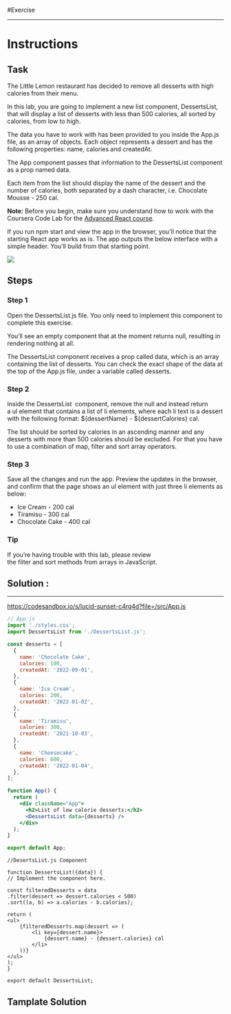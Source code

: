 #Exercise

---

# Instructions

## Task

The Little Lemon restaurant has decided to remove all desserts with high calories from their menu.

In this lab, you are going to implement a new list component, DessertsList, that will display a list of desserts with
less than 500 calories, all sorted by calories, from low to high.

The data you have to work with has been provided to you inside the App.js file, as an array of objects. Each object
represents a dessert and has the following properties: name, calories and createdAt.

The App component passes that information to the DessertsList component as a prop named data.

Each item from the list should display the name of the dessert and the number of calories, both separated by a dash
character, i.e. Chocolate Mousse - 250 cal.

**Note:** Before you begin, make sure you understand how to work with the Coursera Code Lab for
the [Advanced React course](https://www.coursera.org/learn/advanced-react/supplement/htaLX/working-with-labs-in-this-course 'https://www.coursera.org/learn/advanced-react/supplement/htaLX/working-with-labs-in-this-course').

If you run npm start and view the app in the browser, you'll notice that the starting React app works as is. The app
outputs the below interface with a simple header. You'll build from that starting point.

![](https://d3c33hcgiwev3.cloudfront.net/imageAssetProxy.v1/u6cbpAL_SHW3XnRHErJBtg_de2cec7f5c96463da047e29030485ee1_image1.png?expiry=1696723200000&hmac=5Qnq5n7MgPFpLQ2xP253DXMV6Qgvd6cQTLIRBZfeU7Y)

## Steps

### **Step 1**

Open the DessertsList.js file. You only need to implement this component to complete this exercise.

You’ll see an empty component that at the moment returns null, resulting in rendering nothing at all.

The DessertsList component receives a prop called data, which is an array containing the list of desserts. You can check
the exact shape of the data at the top of the App.js file, under a variable called desserts.

### **Step 2**

Inside the DessertsList  component, remove the null and instead return a ul element that contains a list of li elements,
where each li text is a dessert with the following format: ${dessertName} - ${dessertCalories} cal.

The list should be sorted by calories in an ascending manner and any desserts with more than 500 calories should be
excluded. For that you have to use a combination of map, filter and sort array operators.

### **Step 3**

Save all the changes and run the app. Preview the updates in the browser, and confirm that the page shows an ul element
with just three li elements as below:

- Ice Cream - 200 cal
- Tiramisu - 300 cal
- Chocolate Cake - 400 cal

### **Tip**

If you’re having trouble with this lab, please review the filter and sort methods from arrays in JavaScript.

## Solution :

---

https://codesandbox.io/s/lucid-sunset-c4rg4d?file=/src/App.js

```jsx
// App.js
import './styles.css';
import DessertsList from './DessertsList.js';

const desserts = [
  {
    name: 'Chocolate Cake',
    calories: 100,
    createdAt: '2022-09-01',
  },
  {
    name: 'Ice Cream',
    calories: 200,
    createdAt: '2022-01-02',
  },
  {
    name: 'Tiramisu',
    calories: 300,
    createdAt: '2021-10-03',
  },
  {
    name: 'Cheesecake',
    calories: 600,
    createdAt: '2022-01-04',
  },
];

function App() {
  return (
    <div className="App">
      <h2>List of low calorie desserts:</h2>
      <DessertsList data={desserts} />
    </div>
  );
}

export default App;
```

```JSX
//DesertsList.js Component

function DessertsList({data}) {
// Implement the component here.

const filteredDesserts = data
.filter(dessert => dessert.calories < 500)
.sort((a, b) => a.calories - b.calories);

return (
<ul>
	{filteredDesserts.map(dessert => (
		<li key={dessert.name}>
			{dessert.name} - {dessert.calories} cal
		</li>
	))}
</ul>
);
}

export default DessertsList;
```

## Tamplate Solution
